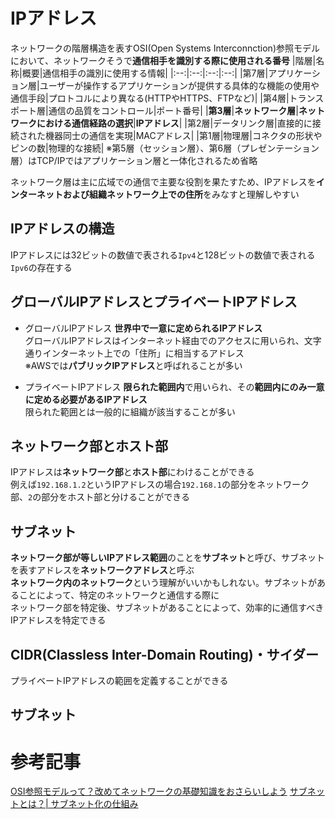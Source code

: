 # IPアドレス
ネットワークの階層構造を表すOSI(Open Systems Interconnction)参照モデルにおいて、ネットワークそうで**通信相手を識別する際に使用される番号**
|階層|名称|概要|通信相手の識別に使用する情報|
|:--:|:--:|:--:|:--:|
|第7層|アプリケーション層|ユーザーが操作するアプリケーションが提供する具体的な機能の使用や通信手段|プロトコルにより異なる(HTTPやHTTPS、FTPなど)|
|第4層|トランスポート層|通信の品質をコントロール|ポート番号|
|**第3層**|**ネットワーク層**|**ネットワークにおける通信経路の選択**|**IPアドレス**|
|第2層|データリンク層|直接的に接続された機器同士の通信を実現|MACアドレス|
|第1層|物理層|コネクタの形状やピンの数|物理的な接続|
※第5層（セッション層）、第6層（プレゼンテーション層）はTCP/IPではアプリケーション層と一体化されるため省略

ネットワーク層は主に広域での通信で主要な役割を果たすため、IPアドレスを**インターネットおよび組織ネットワーク上での住所**をみなすと理解しやすい

## IPアドレスの構造
IPアドレスには32ビットの数値で表される`Ipv4`と128ビットの数値で表される`Ipv6`の存在する 

## グローバルIPアドレスとプライベートIPアドレス
* グローバルIPアドレス
**世界中で一意に定められるIPアドレス**    
グローバルIPアドレスはインターネット経由でのアクセスに用いられ、文字通りインターネット上での「住所」に相当するアドレス    
※AWSでは**パブリックIPアドレス**と呼ばれることが多い

* プライベートIPアドレス
**限られた範囲内**で用いられ、その**範囲内にのみ一意に定める必要があるIPアドレス**  
限られた範囲とは一般的に組織が該当することが多い

## ネットワーク部とホスト部
IPアドレスは**ネットワーク部**と**ホスト部**にわけることができる  
例えば`192.168.1.2`というIPアドレスの場合`192.168.1`の部分をネットワーク部、`2`の部分をホスト部と分けることができる   

## サブネット
**ネットワーク部が等しいIPアドレス範囲**のことを**サブネット**と呼び、サブネットを表すアドレスを**ネットワークアドレス**と呼ぶ　  
**ネットワーク内のネットワーク**という理解がいいかもしれない。サブネットがあることによって、特定のネットワークと通信する際に  
ネットワーク部を特定後、サブネットがあることによって、効率的に通信すべきIPアドレスを特定できる  

## CIDR(Classless Inter-Domain Routing)・サイダー
プライベートIPアドレスの範囲を定義することができる


## サブネット


# 参考記事
[OSI参照モデルって？改めてネットワークの基礎知識をおさらいしよう](https://eset-info.canon-its.jp/malware_info/special/detail/220712.html)
[サブネットとは？| サブネット化の仕組み](https://www.cloudflare.com/ja-jp/learning/network-layer/what-is-a-subnet/)